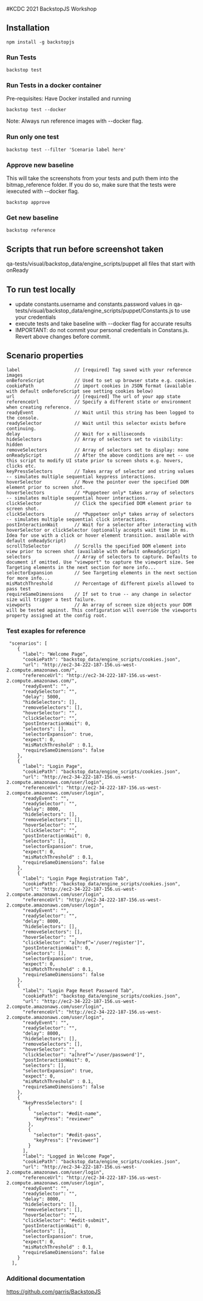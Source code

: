 #KCDC 2021 BackstopJS Workshop

## Installation

```
npm install -g backstopjs
```

### Run Tests

```
backstop test
```

### Run Tests in a docker container
Pre-requisites:
Have Docker installed and running

```
backstop test --docker
```
Note: Always run reference images with --docker flag.

### Run only one test

```
backstop test --filter 'Scenario label here'
```

### Approve new baseline
This will take the screenshots from your tests and puth them into the bitmap_reference folder. If you do so, make sure that the tests were iexecuted with --docker flag.

```
backstop approve
```

### Get new baseline

```
backstop reference
```

## Scripts that run before screenshot taken

qa-tests/visual/backstop_data/engine_scripts/puppet
all files that start with onReady

## To run test locally
- update constants.username and constants.password values in qa-tests/visual/backstop_data/engine_scripts/puppet/Constants.js to use your credentials
- execute tests and take baseline with --docker flag for accurate results
- IMPORTANT: do not commit your personal credentials in Constans.js. Revert above changes before commit.

## Scenario properties

```
label                    // [required] Tag saved with your reference images
onBeforeScript           // Used to set up browser state e.g. cookies.
cookiePath               // import cookies in JSON format (available with default onBeforeScript see setting cookies below)
url                      // [required] The url of your app state
referenceUrl             // Specify a different state or environment when creating reference.
readyEvent               // Wait until this string has been logged to the console.
readySelector            // Wait until this selector exists before continuing.
delay                    // Wait for x milliseconds
hideSelectors            // Array of selectors set to visibility: hidden
removeSelectors          // Array of selectors set to display: none
onReadyScript            // After the above conditions are met -- use this script to modify UI state prior to screen shots e.g. hovers, clicks etc.
keyPressSelectors        // Takes array of selector and string values -- simulates multiple sequential keypress interactions.
hoverSelector            // Move the pointer over the specified DOM element prior to screen shot.
hoverSelectors           // *Puppeteer only* takes array of selectors -- simulates multiple sequential hover interactions.
clickSelector            // Click the specified DOM element prior to screen shot.
clickSelectors           // *Puppeteer only* takes array of selectors -- simulates multiple sequential click interactions.
postInteractionWait      // Wait for a selector after interacting with hoverSelector or clickSelector (optionally accepts wait time in ms. Idea for use with a click or hover element transition. available with default onReadyScript)
scrollToSelector         // Scrolls the specified DOM element into view prior to screen shot (available with default onReadyScript)
selectors                // Array of selectors to capture. Defaults to document if omitted. Use "viewport" to capture the viewport size. See Targeting elements in the next section for more info...
selectorExpansion        // See Targeting elements in the next section for more info...
misMatchThreshold        // Percentage of different pixels allowed to pass test
requireSameDimensions    // If set to true -- any change in selector size will trigger a test failure.
viewports                // An array of screen size objects your DOM will be tested against. This configuration will override the viewports property assigned at the config root.
```
### Test exaples for reference

```
 "scenarios": [
    {
      "label": "Welcome Page",
      "cookiePath": "backstop_data/engine_scripts/cookies.json",
      "url": "http://ec2-34-222-187-156.us-west-2.compute.amazonaws.com/",
      "referenceUrl": "http://ec2-34-222-187-156.us-west-2.compute.amazonaws.com/",
      "readyEvent": "",
      "readySelector": "",
      "delay": 5000,
      "hideSelectors": [],
      "removeSelectors": [],
      "hoverSelector": "",
      "clickSelector": "",
      "postInteractionWait": 0,
      "selectors": [],
      "selectorExpansion": true,
      "expect": 0,
      "misMatchThreshold" : 0.1,
      "requireSameDimensions": false
    },
    {
      "label": "Login Page",
      "cookiePath": "backstop_data/engine_scripts/cookies.json",
      "url": "http://ec2-34-222-187-156.us-west-2.compute.amazonaws.com/user/login",
      "referenceUrl": "http://ec2-34-222-187-156.us-west-2.compute.amazonaws.com/user/login",
      "readyEvent": "",
      "readySelector": "",
      "delay": 8000,
      "hideSelectors": [],
      "removeSelectors": [],
      "hoverSelector": "",
      "clickSelector": "",
      "postInteractionWait": 0,
      "selectors": [],
      "selectorExpansion": true,
      "expect": 0,
      "misMatchThreshold" : 0.1,
      "requireSameDimensions": false
    },
    {
      "label": "Login Page Registration Tab",
      "cookiePath": "backstop_data/engine_scripts/cookies.json",
      "url": "http://ec2-34-222-187-156.us-west-2.compute.amazonaws.com/user/login",
      "referenceUrl": "http://ec2-34-222-187-156.us-west-2.compute.amazonaws.com/user/login",
      "readyEvent": "",
      "readySelector": "",
      "delay": 8000,
      "hideSelectors": [],
      "removeSelectors": [],
      "hoverSelector": "",
      "clickSelector": "a[href^='/user/register']",
      "postInteractionWait": 0,
      "selectors": [],
      "selectorExpansion": true,
      "expect": 0,
      "misMatchThreshold" : 0.1,
      "requireSameDimensions": false
    },
    {
      "label": "Login Page Reset Password Tab",
      "cookiePath": "backstop_data/engine_scripts/cookies.json",
      "url": "http://ec2-34-222-187-156.us-west-2.compute.amazonaws.com/user/login",
      "referenceUrl": "http://ec2-34-222-187-156.us-west-2.compute.amazonaws.com/user/login",
      "readyEvent": "",
      "readySelector": "",
      "delay": 8000,
      "hideSelectors": [],
      "removeSelectors": [],
      "hoverSelector": "",
      "clickSelector": "a[href^='/user/password']",
      "postInteractionWait": 0,
      "selectors": [],
      "selectorExpansion": true,
      "expect": 0,
      "misMatchThreshold" : 0.1,
      "requireSameDimensions": false
    },
    {
      "keyPressSelectors": [
        {
          "selector": "#edit-name",
          "keyPress": "reviewer"
        },
        {
          "selector": "#edit-pass",
          "keyPress": ["reviewer"]
        }
      ],  
      "label": "Logged in Welcome Page",
      "cookiePath": "backstop_data/engine_scripts/cookies.json",
      "url": "http://ec2-34-222-187-156.us-west-2.compute.amazonaws.com/user/login",
      "referenceUrl": "http://ec2-34-222-187-156.us-west-2.compute.amazonaws.com/user/login",
      "readyEvent": "",
      "readySelector": "",
      "delay": 8000,
      "hideSelectors": [],
      "removeSelectors": [],
      "hoverSelector": "",
      "clickSelector": "#edit-submit",
      "postInteractionWait": 0,
      "selectors": [],
      "selectorExpansion": true,
      "expect": 0,
      "misMatchThreshold" : 0.1,
      "requireSameDimensions": false
    }
  ],
```

### Additional documentation

https://github.com/garris/BackstopJS